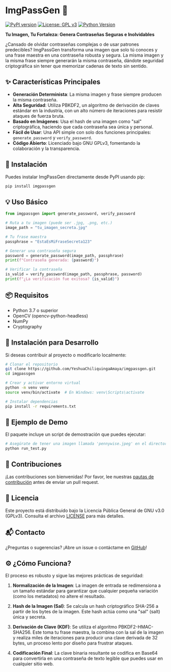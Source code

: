 # ImgPassGen 📸

[![PyPI version](https://badge.fury.io/py/imgpassgen.svg)](https://pypi.org/project/imgpassgen/)
[![License: GPL v3](https://img.shields.io/badge/License-GPLv3-blue.svg)](https://www.gnu.org/licenses/gpl-3.0)
[![Python Version](https://img.shields.io/pypi/pyversions/imgpassgen)](https://pypi.org/project/imgpassgen/)

**Tu Imagen, Tu Fortaleza: Genera Contraseñas Seguras e Inolvidables**

¿Cansado de olvidar contraseñas complejas o de usar patrones predecibles? ImgPassGen transforma una imagen que solo tú conoces y una frase maestra en una contraseña robusta y segura. La misma imagen y la misma frase siempre generarán la misma contraseña, dándote seguridad criptográfica sin tener que memorizar cadenas de texto sin sentido.

## ✨ Características Principales

- **Generación Determinista**: La misma imagen y frase siempre producen la misma contraseña.
- **Alta Seguridad**: Utiliza PBKDF2, un algoritmo de derivación de claves estándar en la industria, con un alto número de iteraciones para resistir ataques de fuerza bruta.
- **Basado en Imágenes**: Usa el hash de una imagen como "sal" criptográfica, haciendo que cada contraseña sea única y personal.
- **Fácil de Usar**: Una API simple con solo dos funciones principales: `generate_password` y `verify_password`.
- **Código Abierto**: Licenciado bajo GNU GPLv3, fomentando la colaboración y la transparencia.

## 🚀 Instalación

Puedes instalar ImgPassGen directamente desde PyPI usando pip:

```bash
pip install imgpassgen
```

## 💡 Uso Básico

```python
from imgpassgen import generate_password, verify_password

# Ruta a tu imagen (puede ser .jpg, .png, etc.)
image_path = "tu_imagen_secreta.jpg"

# Tu frase maestra
passphrase = "EstaEsMiFraseSecreta123"

# Generar una contraseña segura
password = generate_password(image_path, passphrase)
print(f"Contraseña generada: {password}")

# Verificar la contraseña
is_valid = verify_password(image_path, passphrase, password)
print(f"¿La verificación fue exitosa? {is_valid}")
```

## 📦 Requisitos

- Python 3.7 o superior
- OpenCV (opencv-python-headless)
- NumPy
- Cryptography

## 🔧 Instalación para Desarrollo

Si deseas contribuir al proyecto o modificarlo localmente:

```bash
# Clonar el repositorio
git clone https://github.com/YeshuaChiliquingaAmaya/imgpassgen.git
cd imgpassgen

# Crear y activar entorno virtual
python -m venv venv
source venv/bin/activate  # En Windows: venv\Scripts\activate

# Instalar dependencias
pip install -r requirements.txt
```

## 📝 Ejemplo de Demo

El paquete incluye un script de demostración que puedes ejecutar:

```bash
# Asegúrate de tener una imagen llamada 'pennywise.jpeg' en el directorio actual
python run_test.py
```

## 🤝 Contribuciones

¡Las contribuciones son bienvenidas! Por favor, lee nuestras [pautas de contribución](CONTRIBUTING.md) antes de enviar un pull request.

## 📄 Licencia

Este proyecto está distribuido bajo la Licencia Pública General de GNU v3.0 (GPLv3). Consulta el archivo [LICENSE](LICENSE) para más detalles.

## 📬 Contacto

¿Preguntas o sugerencias? ¡Abre un issue o contáctame en [GitHub](https://github.com/YeshuaChiliquingaAmaya/imgpassgen/issues)!

## ⚙️ ¿Cómo Funciona?

El proceso es robusto y sigue las mejores prácticas de seguridad:

1. **Normalización de la Imagen**: La imagen de entrada se redimensiona a un tamaño estándar para garantizar que cualquier pequeña variación (como los metadatos) no altere el resultado.

2. **Hash de la Imagen (Sal)**: Se calcula un hash criptográfico SHA-256 a partir de los bytes de la imagen. Este hash actúa como una "sal" (salt) única y secreta.

3. **Derivación de Clave (KDF)**: Se utiliza el algoritmo PBKDF2-HMAC-SHA256. Este toma tu frase maestra, la combina con la sal de la imagen y realiza miles de iteraciones para producir una clave derivada de 32 bytes, un proceso lento por diseño para frustrar ataques.

4. **Codificación Final**: La clave binaria resultante se codifica en Base64 para convertirla en una contraseña de texto legible que puedes usar en cualquier sitio web.